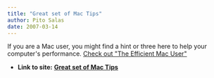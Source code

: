 ```yaml
---
title: "Great set of Mac Tips"
author: Pito Salas
date: 2007-03-14
---
```




If you are a Mac user, you might find a hint or three here to help your
computer's performance. [Check out "The Efficient Mac
User"](<http://lowendmac.com/eubanks/07/0312.html>)


* **Link to site:** **[Great set of Mac Tips](None)**
